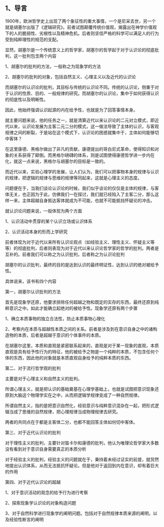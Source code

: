 <h2>1、导言</h2><p>1900年，欧洲哲学史上出现了两个象征性的重大事情，一个是尼采去世，另一个就是胡塞尔出版了《逻辑研究》。前者试图颠覆传统价值观，揭露出在神学价值观下的人的脆弱性、劣根性以及精神危机。后者则坚信严格的科学可以满足人的行为受到纯粹理性的规范的支配。</p><p>显然，胡塞尔是一个传统意义上的哲学家，胡塞尔的哲学起于对于认识论的彻底批判，这一批判包含两个内容</p><p>1、胡塞尔的批判的方法，一般称之为现象学的方法</p><p>2、胡塞尔的批判的对象，包括自然主义、心理主义以及近代的认识论</p><p>而胡塞尔的认识论的批判，其目标与传统的认识论不同。传统的认识论，侧重于对于认识的性质、目的、一般规律的研究。而胡塞尔的认识论，集中于如何获得认识的彻底性以及明晰性。</p><p>因此，他始终强调认识起源的内在给予性，也就是为了回答事情本身。</p><p>就主要问题来说，他的任务之一，就是清算近代以来认识论的二元对立模式，即近代以来，认识论发展为主客二元二分的模式，这一做法导致了主体的认识，与客观规律之间的断裂，于是站在这个模式下，认识论的困惑就集中于，主体如何能够切中客体？</p><p>在这里康德、黑格尔做出了非凡的贡献，康德提出的哥白尼式革命，使得知识和对象的关系获得了颠倒。而黑格尔磅礴的体系，则是试图使得康德哲学进一步内在化，就这一点来说，黑格尔与胡塞尔的目标是一致的。</p><p>而近代以来，实验心理学的发展，让人们认为，我们可以把事物本身的规律与认识的规律，把逻辑的规律与思维的规律等同起来，这就是心理主义的态度。</p><p>问题便在于，当我们谈论认识论的时候，我们似乎谈论的仅仅是主体的规律，与客体无关，也正因为于此，仿佛我们一在探讨，我们就已经陷入了主客二分，那么这样一来，主体超越自身抵达客体就成为不可能，也就不可能抵挡怀疑论的冲击。</p><p>就认识论问题来说，一般体现为两个方面</p><p>1、认识活动中贯穿的某个认识立场或认识体系</p><p>2、认识活动本身的形而上学研究</p><p>前者体现为对于近代以来所有认识论观点（如经验主义、理性主义、怀疑主义等等）的彻底批判，后者则表现为对于近代以来认识论哲学家的哲学的批判。两者是互补的。前者我们可以称之为认识批判，后者称之为认识论批判</p><p>胡塞尔的认识批判，最终的目的是达到认识的最终明证性，达到认识的绝对被给予性。</p><p>具体说来，该书有四个内容</p><p>第一，胡塞尔认识批判的方法</p><p>首先是现象学还原，他要求排除任何超越之物和既定的实存的东西，最终还原到纯粹意识之中。如此才能确立起绝对的被给予性。现象学还原有两个步骤</p><p>1、确立本质事物的独立合法性，防止本质事物心理化</p><p>2、考察内在本质与超越性本质之间的关系。前者是涉及到在意识自身之中的诸构造物的本质，后者是超越于意识的个体事件的本质。</p><p>在胡塞尔这里，本质和直观是紧密联系起来的，直观是对于某一现象的直观，本质直观是具有给予性行为的特征，他的被给予之物是一个纯粹的本质，不包含任何个体的东西，因此他的对象就是本质直观自身给予的纯粹本质的东西。</p><p>第二、对于流行哲学观的批判</p><p>主要是对于心理主义和自然主义的批判。</p><p>所谓心理主义，就是把认识的基础奠基在心理学基础上，也就是试图把意识现象还原到大脑这个物理学实在之中，从而把逻辑学规律变成了一种自然规律。</p><p>所谓自然主义，指的是把意识自然化，经验意识与纯粹意识混杂在一起，把形式逻辑当成了思维的自然规律，把心理规律当成物理规律去研究。</p><p>两者的共同点在于都是主客体二分，也都不能回答主体如何切中客体。</p><p>第三、对于近代认识论的批判</p><p>对于理性主义的批判，主要针对笛卡尔和康德的批判，他认为唯理论哲学家大多数没有看到对于意识自身需要真正的本质分析</p><p>对于经验主义的批判，经验主义的问题就在于，秉持着未经过证实的前提，就贸然地提出认识体系，从而无法抵抗怀疑论。但是他对于返回到内在意识，却有着巨大的作用</p><p>第四、对于近代认识论的超越</p><p>1、对于意识活动的观念的给予行为进行考察</p><p>2、探索现象学认识论的对象构造问题</p><p>3、对于自然科学进行现象学的阐明问题。包括对于自然规律本质来源的阐明，以及经验性断言的阐明</p><p></p><p></p>